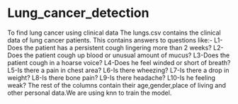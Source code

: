 # Lung_cancer_detection
To find lung cancer using clinical data
The lungs.csv contains the clinical data of lung cancer patients.
This contains answers to questions like:-
L1-Does the  patient has a persistent cough lingering more than 2 weeks?
L2-Does the  patient cough up blood or unusual amount of mucus?
L3-Does the  patient cough in a hoarse voice?
L4-Does he feel winded or short of breath?
L5-Is there a pain in chest area?
L6-Is there wheezing?
L7-Is there a drop in  weight?
L8-Is there bone pain?
L9-Is there headache?
L10-Is he feeling weak?
The rest of the columns contain their age,gender,place  of living and other personal  data.We are using knn to train the model.

